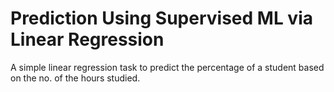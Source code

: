 # Prediction Using Supervised ML via Linear Regression
A simple linear regression task to predict the percentage of a student based on the no. of the hours studied.
